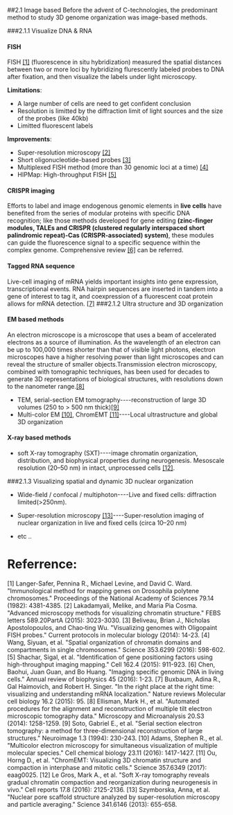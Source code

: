 ##2.1 Image based
Before the advent of C-technologies, the predominant method to study 3D genome organization was image-based methods. 

###2.1.1 Visualize DNA & RNA
#### FISH
FISH [[1]](http://www.pnas.org/content/pnas/79/14/4381.full.pdf) (fluorescence in situ hybridization) measured the spatial distances between two or more loci by hybridizing flurescently labeled probes to DNA after fixation, and then visualize the labels under light microscopy. 

**Limitations**:
- A large number of cells are need to get confident conclusion
- Resolution is limitted by the diffraction limit of light sources and the size of the probes (like 40kb)
- Limitted fluorescent labels

**Improvements**:
- Super-resolution microscopy [[2]](https://www.ncbi.nlm.nih.gov/pubmed/25896023)
- Short oligonucleotide-based probes [[3]](https://www.ncbi.nlm.nih.gov/pmc/articles/PMC3928790/)
- Multiplexed FISH method (more than 30 genomic loci at a time) [[4]](http://science.sciencemag.org/content/353/6299/598)
- HIPMap: High-throughput FISH [[5]](https://doi.org/10.1016/j.cell.2015.07.035)

#### CRISPR imaging
Efforts to label and image endogenous genomic elements in **live cells** have benefited from the series of
modular proteins with specific DNA recognition; like those methods developed for gene editing **(zinc-finger modules, TALEs and CRISPR (clustered regularly interspaced short palindromic repeat)-Cas (CRISPR-associated) system)**, these modules can guide the fluorescence signal to a specific sequence within the complex genome. Comprehensive review [[6]](https://www.annualreviews.org/doi/abs/10.1146/annurev-biophys-062215-010830) can be referred.

#### Tagged RNA sequence
Live-cell imaging of mRNA yields important insights into gene expression, transcriptional events. RNA hairpin sequences are inserted in tandem into a gene of interest to tag it, and coexpression of a fluorescent coat protein allows for mRNA detection. [[7]](https://www.nature.com/articles/nmeth.2305)
###2.1.2 Ultra structure and 3D organization
#### EM based methods
An electron microscope is a microscope that uses a beam of accelerated electrons as a source of illumination. As the wavelength of an electron can be up to 100,000 times shorter than that of visible light photons, electron microscopes have a higher resolving power than light microscopes and can reveal the structure of smaller objects.Transmission electron microscopy, combined with tomographic techniques, has been used for decades to generate 3D representations of biological structures, with resolutions down to the nanometer range.[[8]](https://www.cambridge.org/core/journals/microscopy-and-microanalysis/article/automated-procedures-for-the-alignment-and-reconstruction-of-multiple-tilt-electron-microscopic-tomography-data/ABB22F2BA4FF6E5E3E47109C58C745F0)
- TEM, serial-section EM tomography----reconstruction of large 3D volumes (250 to > 500 nm thick)[[9]](https://www.sciencedirect.com/science/article/pii/S1053811984710081)
- Multi-color EM [[10]](https://www.sciencedirect.com/science/article/pii/S2451945616303579), ChromEMT [[11]](http://science.sciencemag.org/content/357/6349/eaag0025)----Local ultrastructure and global 3D organization

#### X-ray based methods
- soft X-ray tomography (SXT)----image chromatin organization, distribution, and biophysical properties during neurogenesis. Mesoscale resolution (20–50 nm) in intact, unprocessed cells [[12]](https://www.sciencedirect.com/science/article/pii/S2211124716314802?via%3Dihub).

###2.1.3 Visualizing spatial and dynamic 3D nuclear organization
 - Wide-field / confocal / multiphoton----Live and fixed cells: diffraction limited(>250nm).
 - Super-resolution microscopy [[13]](https://www.ncbi.nlm.nih.gov/pubmed/23845946)----Super-resolution imaging of nuclear organization in live and fixed cells (circa 10–20 nm)

 - etc .. 
    
# Referrence:
[1] Langer-Safer, Pennina R., Michael Levine, and David C. Ward. "Immunological method for mapping genes on Drosophila polytene chromosomes." Proceedings of the National Academy of Sciences 79.14 (1982): 4381-4385.
[2] Lakadamyali, Melike, and Maria Pia Cosma. "Advanced microscopy methods for visualizing chromatin structure." FEBS letters 589.20PartA (2015): 3023-3030.
[3] Beliveau, Brian J., Nicholas Apostolopoulos, and Chao‐ting Wu. "Visualizing genomes with Oligopaint FISH probes." Current protocols in molecular biology (2014): 14-23.
[4] Wang, Siyuan, et al. "Spatial organization of chromatin domains and compartments in single chromosomes." Science 353.6299 (2016): 598-602.
[5] Shachar, Sigal, et al. "Identification of gene positioning factors using high-throughput imaging mapping." Cell 162.4 (2015): 911-923.
[6] Chen, Baohui, Juan Guan, and Bo Huang. "Imaging specific genomic DNA in living cells." Annual review of biophysics 45 (2016): 1-23.
[7] Buxbaum, Adina R., Gal Haimovich, and Robert H. Singer. "In the right place at the right time: visualizing and understanding mRNA localization." Nature reviews Molecular cell biology 16.2 (2015): 95.
[8] Ellisman, Mark H., et al. "Automated procedures for the alignment and reconstruction of multiple tilt electron microscopic tomography data." Microscopy and Microanalysis 20.S3 (2014): 1258-1259.
[9] Soto, Gabriel E., et al. "Serial section electron tomography: a method for three-dimensional reconstruction of large structures." Neuroimage 1.3 (1994): 230-243. 
[10] Adams, Stephen R., et al. "Multicolor electron microscopy for simultaneous visualization of multiple molecular species." Cell chemical biology 23.11 (2016): 1417-1427.
[11] Ou, Horng D., et al. "ChromEMT: Visualizing 3D chromatin structure and compaction in interphase and mitotic cells." Science 357.6349 (2017): eaag0025.
[12] Le Gros, Mark A., et al. "Soft X-ray tomography reveals gradual chromatin compaction and reorganization during neurogenesis in vivo." Cell reports 17.8 (2016): 2125-2136.
[13] Szymborska, Anna, et al. "Nuclear pore scaffold structure analyzed by super-resolution microscopy and particle averaging." Science 341.6146 (2013): 655-658.